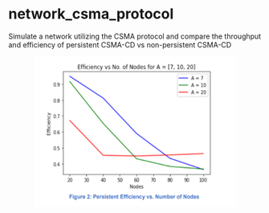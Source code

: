 # network_csma_protocol
Simulate a network utilizing the CSMA protocol and compare the throughput and efficiency of persistent CSMA-CD vs non-persistent CSMA-CD

<div align="center">
    <img src="/images/2.PNG" height="300" width="400">
</div>

